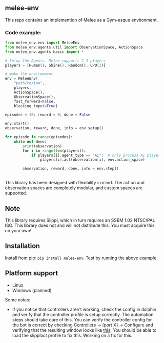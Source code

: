 melee-env
---

This repo contains an implemention of Melee as a Gym-esque environment. 

### Code example: 
```python
from melee_env.env import MeleeEnv
from melee_env.agents.util import ObservationSpace, ActionSpace
from melee_env.agents.basic import *

# Setup the Agents, Melee supports 2-4 players
players = [Human(), Shine(), Random(), CPU(3)]

# make the environment
env = MeleeEnv(
    "path/to/iso",
    players,
    ActionSpace(),
    ObservationSpace(),
    fast_forward=False, 
    blocking_input=True)

episodes = 10; reward = 0; done = False

env.start()
observation, reward, done, info = env.setup()

for episode in range(episodes):
    while not done:
        print(observation)
        for i in range(len(players)):
            if players[i].agent_type == "AI":  # only process AI players
                players[i].act(observation[i], env.action_space)

        observation, reward, done, info = env.step()
        
```
This library has been designed with flexibility in mind. The action and observation spaces are completely modular, and custom spaces are supported. 

## Note
This library requires Slippi, which in turn requires an SSBM 1.02 NTSC/PAL ISO. This library does not and will not distribute this. You must acquire this on your own!

## Installation
Install from pip: `pip install melee-env`. Test by running the above example. 

## Platform support
* Linux
* Windows (planned)

Some notes:
* If you notice that controllers aren't working, check the config in dolphin and verify that the controller profile is setup correctly. The automation steps should take care of this. You can verify the controller config for the bot is correct by checking Controllers -> [port X] -> Configure and verifying that the resulting window looks like [this](https://user-images.githubusercontent.com/609563/86555862-7dd45d80-bf06-11ea-8d7e-e4d8007f66a3.png). You should be able to load the slippibot profile to fix this. Working on a fix for this.


